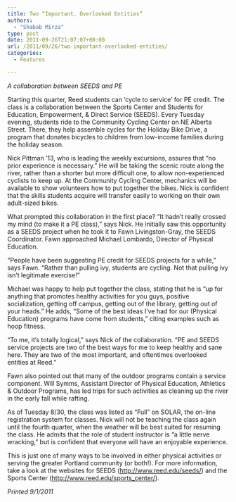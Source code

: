 ```yaml
---
title: Two “Important, Overlooked Entities”
authors: 
  - "Shabab Mirza"
type: post
date: 2011-09-26T21:07:07+00:00
url: /2011/09/26/two-important-overlooked-entities/
categories:
  - Features

---
```

_A collaboration between SEEDS and PE_

Starting this quarter, Reed students can ‘cycle to service’ for PE credit. The class is a collaboration between the Sports Center and Students for Education, Empowerment, & Direct Service (SEEDS). Every Tuesday evening, students ride to the Community Cycling Center on NE Alberta Street. There, they help assemble cycles for the Holiday Bike Drive, a program that donates bicycles to children from low-income families during the holiday season.

Nick Pittman ’13, who is leading the weekly excursions, assures that “no prior experience is necessary.” He will be taking the scenic route along the river, rather than a shorter but more difficult one, to allow non-experienced cyclists to keep up. At the Community Cycling Center, mechanics will be available to show volunteers how to put together the bikes. Nick is confident that the skills students acquire will transfer easily to working on their own adult-sized bikes.

What prompted this collaboration in the first place? “It hadn’t really crossed my mind (to make it a PE class),” says Nick. He initially saw this opportunity as a SEEDS project when he took it to Fawn Livingston-Gray, the SEEDS Coordinator. Fawn approached Michael Lombardo, Director of Physical Education.

“People have been suggesting PE credit for SEEDS projects for a while,” says Fawn. “Rather than pulling ivy, students are cycling. Not that pulling ivy isn’t legitimate exercise!”

Michael was happy to help put together the class, stating that he is “up for anything that promotes healthy activities for you guys, positive socialization, getting off campus, getting out of the library, getting out of your heads.” He adds, “Some of the best ideas I’ve had for our (Physical Education) programs have come from students,” citing examples such as hoop fitness.

“To me, it’s totally logical,” says Nick of the collaboration. “PE and SEEDS service projects are two of the best ways for me to keep healthy and sane here. They are two of the most important, and oftentimes overlooked entities at Reed.”

Fawn also pointed out that many of the outdoor programs contain a service component. Will Symms, Assistant Director of Physical Education, Athletics & Outdoor Programs, has led trips for such activities as cleaning up the river in the early fall while rafting.

As of Tuesday 8/30, the class was listed as “Full” on SOLAR, the on-line registration system for classes. Nick will not be teaching the class again until the fourth quarter, when the weather will be best suited for resuming the class. He admits that the role of student instructor is “a little nerve wracking,” but is confident that everyone will have an enjoyable experience.

This is just one of many ways to be involved in either physical activities or serving the greater Portland community (or both!). For more information, take a look at the websites for SEEDS (http://www.reed.edu/seeds/) and the Sports Center (http://www.reed.edu/sports_center/).

_Printed 9/1/2011_